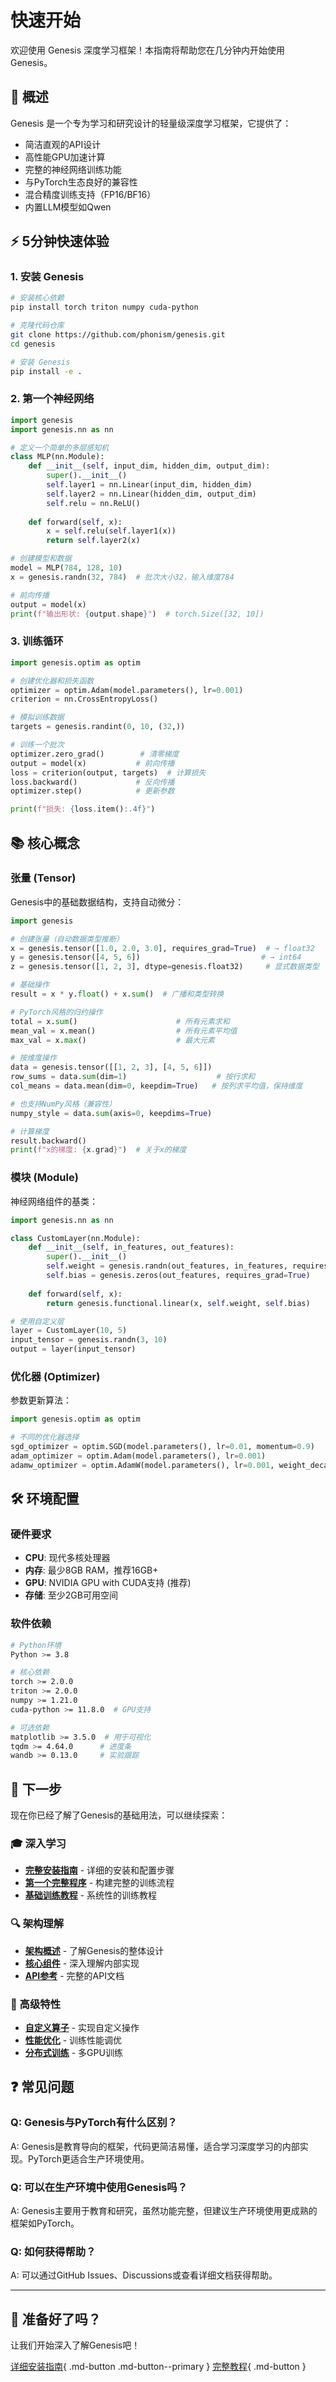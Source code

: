 # 快速开始

欢迎使用 Genesis 深度学习框架！本指南将帮助您在几分钟内开始使用 Genesis。

## 🎯 概述

Genesis 是一个专为学习和研究设计的轻量级深度学习框架，它提供了：

- 简洁直观的API设计
- 高性能GPU加速计算
- 完整的神经网络训练功能
- 与PyTorch生态良好的兼容性
- 混合精度训练支持（FP16/BF16）
- 内置LLM模型如Qwen

## ⚡ 5分钟快速体验

### 1. 安装 Genesis

```bash
# 安装核心依赖
pip install torch triton numpy cuda-python

# 克隆代码仓库
git clone https://github.com/phonism/genesis.git
cd genesis

# 安装 Genesis
pip install -e .
```

### 2. 第一个神经网络

```python
import genesis
import genesis.nn as nn

# 定义一个简单的多层感知机
class MLP(nn.Module):
    def __init__(self, input_dim, hidden_dim, output_dim):
        super().__init__()
        self.layer1 = nn.Linear(input_dim, hidden_dim)
        self.layer2 = nn.Linear(hidden_dim, output_dim)
        self.relu = nn.ReLU()
    
    def forward(self, x):
        x = self.relu(self.layer1(x))
        return self.layer2(x)

# 创建模型和数据
model = MLP(784, 128, 10)
x = genesis.randn(32, 784)  # 批次大小32，输入维度784

# 前向传播
output = model(x)
print(f"输出形状: {output.shape}")  # torch.Size([32, 10])
```

### 3. 训练循环

```python
import genesis.optim as optim

# 创建优化器和损失函数
optimizer = optim.Adam(model.parameters(), lr=0.001)
criterion = nn.CrossEntropyLoss()

# 模拟训练数据
targets = genesis.randint(0, 10, (32,))

# 训练一个批次
optimizer.zero_grad()        # 清零梯度
output = model(x)           # 前向传播
loss = criterion(output, targets)  # 计算损失
loss.backward()             # 反向传播
optimizer.step()            # 更新参数

print(f"损失: {loss.item():.4f}")
```

## 📚 核心概念

### 张量 (Tensor)
Genesis中的基础数据结构，支持自动微分：

```python
import genesis

# 创建张量（自动数据类型推断）
x = genesis.tensor([1.0, 2.0, 3.0], requires_grad=True)  # → float32
y = genesis.tensor([4, 5, 6])                           # → int64
z = genesis.tensor([1, 2, 3], dtype=genesis.float32)     # 显式数据类型

# 基础操作
result = x * y.float() + x.sum()  # 广播和类型转换

# PyTorch风格的归约操作
total = x.sum()                      # 所有元素求和
mean_val = x.mean()                  # 所有元素平均值
max_val = x.max()                    # 最大元素

# 按维度操作
data = genesis.tensor([[1, 2, 3], [4, 5, 6]])
row_sums = data.sum(dim=1)                    # 按行求和
col_means = data.mean(dim=0, keepdim=True)   # 按列求平均值，保持维度

# 也支持NumPy风格（兼容性）
numpy_style = data.sum(axis=0, keepdims=True)

# 计算梯度
result.backward()
print(f"x的梯度: {x.grad}")  # 关于x的梯度
```

### 模块 (Module)
神经网络组件的基类：

```python
import genesis.nn as nn

class CustomLayer(nn.Module):
    def __init__(self, in_features, out_features):
        super().__init__()
        self.weight = genesis.randn(out_features, in_features, requires_grad=True)
        self.bias = genesis.zeros(out_features, requires_grad=True)
    
    def forward(self, x):
        return genesis.functional.linear(x, self.weight, self.bias)

# 使用自定义层
layer = CustomLayer(10, 5)
input_tensor = genesis.randn(3, 10)
output = layer(input_tensor)
```

### 优化器 (Optimizer)
参数更新算法：

```python
import genesis.optim as optim

# 不同的优化器选择
sgd_optimizer = optim.SGD(model.parameters(), lr=0.01, momentum=0.9)
adam_optimizer = optim.Adam(model.parameters(), lr=0.001)
adamw_optimizer = optim.AdamW(model.parameters(), lr=0.001, weight_decay=0.01)
```

## 🛠️ 环境配置

### 硬件要求

- **CPU**: 现代多核处理器
- **内存**: 最少8GB RAM，推荐16GB+
- **GPU**: NVIDIA GPU with CUDA支持 (推荐)
- **存储**: 至少2GB可用空间

### 软件依赖

```bash
# Python环境
Python >= 3.8

# 核心依赖
torch >= 2.0.0
triton >= 2.0.0
numpy >= 1.21.0
cuda-python >= 11.8.0  # GPU支持

# 可选依赖
matplotlib >= 3.5.0  # 用于可视化
tqdm >= 4.64.0      # 进度条
wandb >= 0.13.0     # 实验跟踪
```

## 📖 下一步

现在你已经了解了Genesis的基础用法，可以继续探索：

### 🎓 深入学习
- [**完整安装指南**](installation.md) - 详细的安装和配置步骤
- [**第一个完整程序**](first-steps.md) - 构建完整的训练流程
- [**基础训练教程**](../tutorials/basic-training.md) - 系统性的训练教程

### 🔍 架构理解
- [**架构概述**](../architecture/index.md) - 了解Genesis的整体设计
- [**核心组件**](../core-components/index.md) - 深入理解内部实现
- [**API参考**](../api-reference/index.md) - 完整的API文档

### 🚀 高级特性
- [**自定义算子**](../tutorials/custom-ops.md) - 实现自定义操作
- [**性能优化**](../tutorials/performance-tuning.md) - 训练性能调优
- [**分布式训练**](../neural-networks/distributed.md) - 多GPU训练

## ❓ 常见问题

### Q: Genesis与PyTorch有什么区别？
A: Genesis是教育导向的框架，代码更简洁易懂，适合学习深度学习的内部实现。PyTorch更适合生产环境使用。

### Q: 可以在生产环境中使用Genesis吗？
A: Genesis主要用于教育和研究，虽然功能完整，但建议生产环境使用更成熟的框架如PyTorch。

### Q: 如何获得帮助？
A: 可以通过GitHub Issues、Discussions或查看详细文档获得帮助。

---

## 🎉 准备好了吗？

让我们开始深入了解Genesis吧！

[详细安装指南](installation.md){ .md-button .md-button--primary }
[完整教程](../tutorials/index.md){ .md-button }